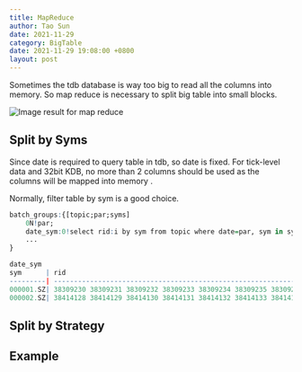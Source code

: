 ```yaml
---
title: MapReduce
author: Tao Sun
date: 2021-11-29
category: BigTable
date: 2021-11-29 19:08:00 +0800
layout: post
---
```



Sometimes the tdb database is way too big to read all the columns into memory. So map reduce is necessary to split big table into small blocks.

![Image result for map reduce](https://th.bing.com/th/id/OIP.6HY3K-GyD79l-SZFGNIyZwHaDc?w=330&h=162&c=7&r=0&o=5&dpr=1.25&pid=1.7)

## Split by Syms

Since date is required to query table in tdb, so date is fixed. For tick-level data and 32bit KDB, no more than 2 columns should be used as the columns will be mapped into memory . 



Normally, filter table by sym is a good choice. 

```q
batch_groups:{[topic;par;syms]
	0N!par;
	date_sym:0!select rid:i by sym from topic where date=par, sym in syms;	
	...
}

date_sym
sym      | rid                                                               ..
---------| ------------------------------------------------------------------..
000001.SZ| 38309230 38309231 38309232 38309233 38309234 38309235 38309236 383..
000002.SZ| 38414128 38414129 38414130 38414131 38414132 38414133 38414134 384..
```

## Split by Strategy


## Example
